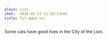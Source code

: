 ```yaml
---
place: Lviv
shot:  2016-02-27 11:18:53+01
title: Тут живе кіт
---
```


Some cats have good lives in the City of the Lion.
